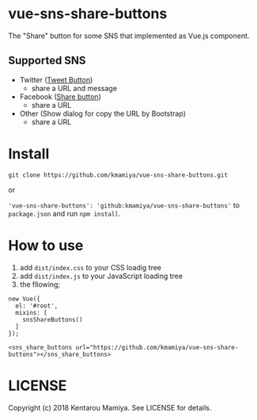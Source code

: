 # vue-sns-share-buttons
The "Share" button for some SNS that implemented as Vue.js component.

## Supported SNS
- Twitter ([Tweet Button](https://dev.twitter.com/web/tweet-button))
  - share a URL and message
- Facebook ([Share button](https://developers.facebook.com/docs/plugins/share-button?locale=en_US))
  - share a URL
- Other (Show dialog for copy the URL by Bootstrap)
  - share a URL
  
# Install

`git clone https://github.com/kmamiya/vue-sns-share-buttons.git`

or

`'vue-sns-share-buttons': 'github:kmamiya/vue-sns-share-buttons'` to `package.json` and run `npm install`.

# How to use

1. add `dist/index.css` to your CSS loadig tree
1. add `dist/index.js` to your JavaScript loading tree
1. the fllowing;
```
new Vue({
  el: '#root',
  mixins: [
    snsShareButtons()
  ]
});
```

`<sns_share_buttons url="https://github.com/kmamiya/vue-sns-share-buttons"></sns_share_buttons>`

# LICENSE
Copyright (c) 2018 Kentarou Mamiya. See LICENSE for details.
